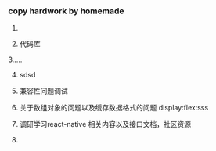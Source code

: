 ﻿### copy hardwork by homemade

1.  

2. 代码库

3.....

4. sdsd

5. 兼容性问题调试

6. 关于数组对象的问题以及缓存数据格式的问题 
display:flex:sss

7.   调研学习react-native 相关内容以及接口文档，社区资源

8.
